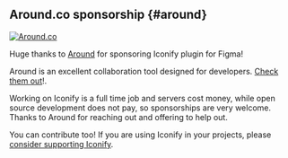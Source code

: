 ## Around.co sponsorship {#around}

<div class="inline-block h-51px">
    <a href="https://around.co/?utm_source=iconify&amp;utm_medium=partnership" 
       target="_blank" rel="noreferrer" aria-label="Around.co">
        <img src="/assets/images/around-logo.svg" alt="Around.co" />
    </a>
</div>

Huge thanks to [Around](https://around.co/?utm_source=iconify&utm_medium=partnership) for sponsoring Iconify plugin for Figma!

Around is an excellent collaboration tool designed for developers. [Check them out](https://around.co/?utm_source=iconify&utm_medium=partnership)!.

Working on Iconify is a full time job and servers cost money, while open source development does not pay, so sponsorships are very welcome. Thanks to Around for reaching out and offering to help out.

You can contribute too! If you are using Iconify in your projects, please [consider supporting Iconify](/sponsors/index.md).
